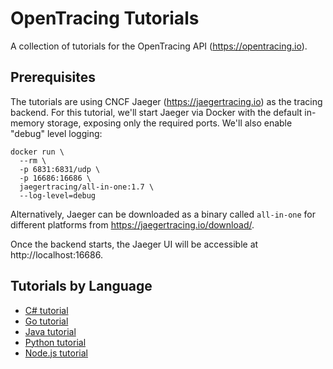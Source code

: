 # OpenTracing Tutorials

A collection of tutorials for the OpenTracing API (https://opentracing.io).

## Prerequisites

The tutorials are using CNCF Jaeger (https://jaegertracing.io) as the tracing backend.
For this tutorial, we'll start Jaeger via Docker with the default in-memory storage, exposing only the required ports. We'll also enable "debug" level logging:

```
docker run \
  --rm \
  -p 6831:6831/udp \
  -p 16686:16686 \
  jaegertracing/all-in-one:1.7 \
  --log-level=debug
```

Alternatively, Jaeger can be downloaded as a binary called `all-in-one` for different platforms from https://jaegertracing.io/download/.

Once the backend starts, the Jaeger UI will be accessible at http://localhost:16686.

## Tutorials by Language

  * [C# tutorial](./csharp/)
  * [Go tutorial](./go/)
  * [Java tutorial](./java)
  * [Python tutorial](./python)
  * [Node.js tutorial](./nodejs)
